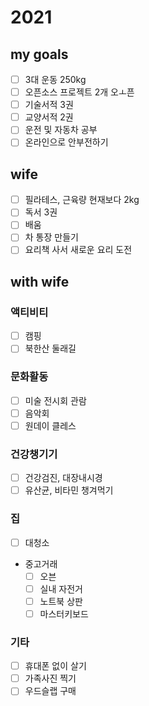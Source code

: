 # 2021

## my goals

- [ ] 3대 운동 250kg
- [ ] 오픈소스 프로젝트 2개 오ㅗ픈
- [ ] 기술서적 3권
- [ ] 교양서적 2권
- [ ] 운전 및 자동차 공부
- [ ] 온라인으로 안부전하기

## wife

- [ ] 필라테스, 근육량 현재보다 2kg
- [ ] 독서 3권
- [ ] 배움
- [ ] 차 통장 만들기
- [ ] 요리책 사서 새로운 요리 도전

## with wife

### 액티비티

- [ ] 캠핑
- [ ] 북한산 둘래길

### 문화활동

- [ ] 미술 전시회 관람
- [ ] 음악회
- [ ] 원데이 클레스

### 건강챙기기

- [ ] 건강검진, 대장내시경
- [ ] 유산균, 비타민 챙겨먹기

### 집

- [ ] 대청소
- 중고거래
  - [ ] 오븐
  - [ ] 실내 자전거
  - [ ] 노트북 상판
  - [ ] 마스터키보드

### 기타

- [ ] 휴대폰 없이 살기
- [ ] 가족사진 찍기
- [ ] 우드슬랩 구매
